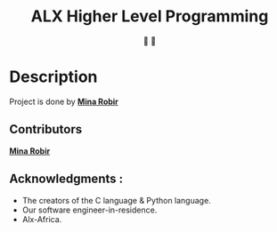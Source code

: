 <h1 align="center">
  ALX Higher Level Programming
</h1>

<p align="center">
   📄 🚀
</p>

# Description
Project is done by  [**Mina Robir**](https://github.com/minarob23) 

## Contributors
[**Mina Robir**](https://github.com/minarob23)

## Acknowledgments :
- The creators of the C language & Python language.
- Our software engineer-in-residence.
- Alx-Africa.
